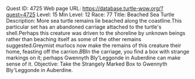 Quest ID: 4725
Web page URL: https://database.turtle-wow.org/?quest=4725
Level: 15
Min Level: 12
Race: 77
Title: Beached Sea Turtle
Description: More sea turtle remains lie beached along the coastline.This particular set has an abandoned carriage attached to the turtle's shell.Perhaps this creature was driven to the shoreline by unknown beings rather than beaching itself as some of the other remains suggested.Greymist murlocs now make the remains of this creature their home, feasting off the carrion.$B$BIn the carriage, you find a box with strange markings on it; perhaps Gwennyth Bly'Leggonde in Auberdine can make sense of it.
Objective: Take the Strangely Marked Box to Gwennyth Bly'Leggonde in Auberdine.
